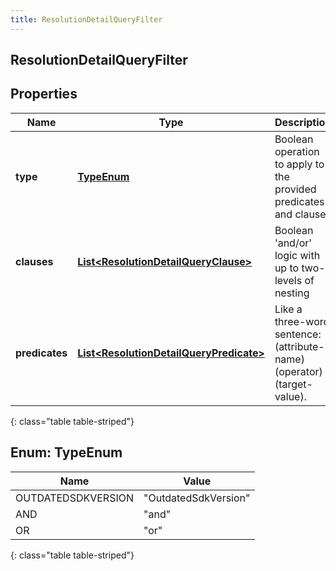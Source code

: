 ```yaml
---
title: ResolutionDetailQueryFilter
---
```


## ResolutionDetailQueryFilter

## Properties

| Name           | Type                                                                                                     | Description                                                             | Notes      |
| -------------- | -------------------------------------------------------------------------------------------------------- | ----------------------------------------------------------------------- | ---------- |
| **type**       | [**TypeEnum**](#TypeEnum)<!---->                                                                         | Boolean operation to apply to the provided predicates and clauses       |            |
| **clauses**    | <!----><!---->[**List&lt;ResolutionDetailQueryClause&gt;**](ResolutionDetailQueryClause.md)<!---->       | Boolean &#39;and/or&#39; logic with up to two-levels of nesting         | [optional] |
| **predicates** | <!----><!---->[**List&lt;ResolutionDetailQueryPredicate&gt;**](ResolutionDetailQueryPredicate.md)<!----> | Like a three-word sentence: (attribute-name) (operator) (target-value). | [optional] |

{: class="table table-striped"}

<a name="TypeEnum"></a>

## Enum: TypeEnum

| Name               | Value                          |
| ------------------ | ------------------------------ |
| OUTDATEDSDKVERSION | &quot;OutdatedSdkVersion&quot; |
| AND                | &quot;and&quot;                |
| OR                 | &quot;or&quot;                 |

{: class="table table-striped"}
